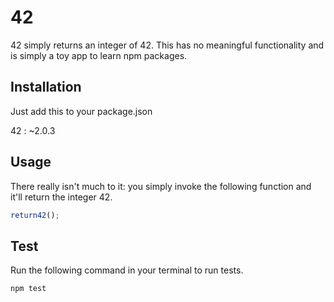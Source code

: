 42
==

42 simply returns an integer of 42.  This has no meaningful
functionality and is simply a toy app to learn npm packages.

Installation
------------

Just add this to your package.json

42 : ~2.0.3

Usage
-----

There really isn't much to it:  you simply invoke the following function
and it'll return the integer 42.

```js
return42();
```

Test
-----

Run the following command in your terminal to run tests.

```bash
npm test
```
